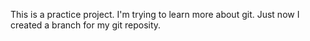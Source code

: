 This is a practice project.
I'm trying to learn more about git.
Just now I created a branch for my git reposity.
